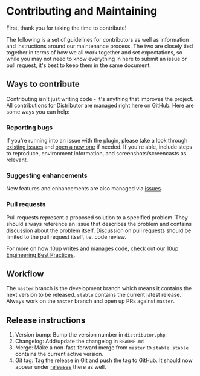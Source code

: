 # Contributing and Maintaining

First, thank you for taking the time to contribute!

The following is a set of guidelines for contributors as well as information and instructions around our maintenance process. The two are closely tied together in terms of how we all work together and set expectations, so while you may not need to know everything in here to submit an issue or pull request, it's best to keep them in the same document.

## Ways to contribute

Contributing isn't just writing code - it's anything that improves the project. All contributions for Distributor are managed right here on GitHub. Here are some ways you can help:

### Reporting bugs

If you're running into an issue with the plugin, please take a look through [existing issues](https://github.com/10up/distributor/issues) and [open a new one](https://github.com/10up/distributor/issues/new) if needed. If you're able, include steps to reproduce, environment information, and screenshots/screencasts as relevant.

### Suggesting enhancements

New features and enhancements are also managed via [issues](https://github.com/10up/distributor/issues).

### Pull requests

Pull requests represent a proposed solution to a specified problem. They should always reference an issue that describes the problem and contains discussion about the problem itself. Discussion on pull requests should be limited to the pull request itself, i.e. code review.

For more on how 10up writes and manages code, check out our [10up Engineering Best Practices](https://10up.github.io/Engineering-Best-Practices/).

## Workflow

The `master` branch is the development branch which means it contains the next version to be released. `stable` contains the current latest release. Always work on the `master` branch and open up PRs against `master`.

## Release instructions

1. Version bump: Bump the version number in `distributor.php`.
2. Changelog: Add/update the changelog in `README.md`
3. Merge: Make a non-fast-forward merge from `master` to `stable`. `stable` contains the current active version.
4. Git tag: Tag the release in Git and push the tag to GitHub. It should now appear under [releases](https://github.com/10up/distributor/releases) there as well.

